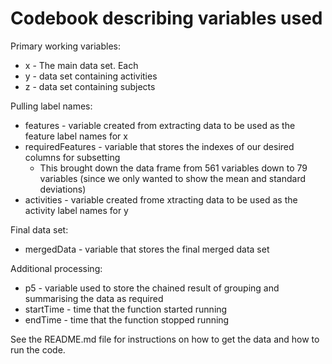 # Codebook describing variables used

Primary working variables: 
* x - The main data set. Each 
* y - data set containing activities
* z - data set containing subjects

Pulling label names:
* features - variable created from extracting data to be used as the feature label names for x
* requiredFeatures - variable that stores the indexes of our desired columns for subsetting
  * This brought down the data frame from 561 variables down to 79 variables (since we only wanted to show the mean and standard deviations)
* activities - variable created frome xtracting data to be used as the activity label names for y

Final data set:
* mergedData - variable that stores the final merged data set

Additional processing:
* p5 - variable used to store the chained result of grouping and summarising the data as required
* startTime - time that the function started running
* endTime - time that the function stopped running

See the README.md file for instructions on how to get the data and how to run the code. 
